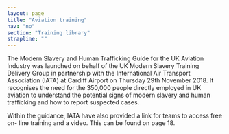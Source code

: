 ```yaml
---
layout: page
title: "Aviation training"
nav: "no"
section: "Training library"
strapline: ""
---
```


The Modern Slavery and Human Trafficking  Guide for the UK Aviation Industry was launched on behalf of the  UK Modern Slavery Training Delivery Group in partnership with the International Air Transport Association (IATA) at  Cardiff Airport on Thursday 29th November 2018.  It recognises the need for the 350,000 people directly employed in UK aviation to understand the potential signs of modern slavery and human trafficking and how to report suspected cases.

Within the guidance, IATA have also provided a link for teams to access free on- line training and a video.  This can be found on page 18.